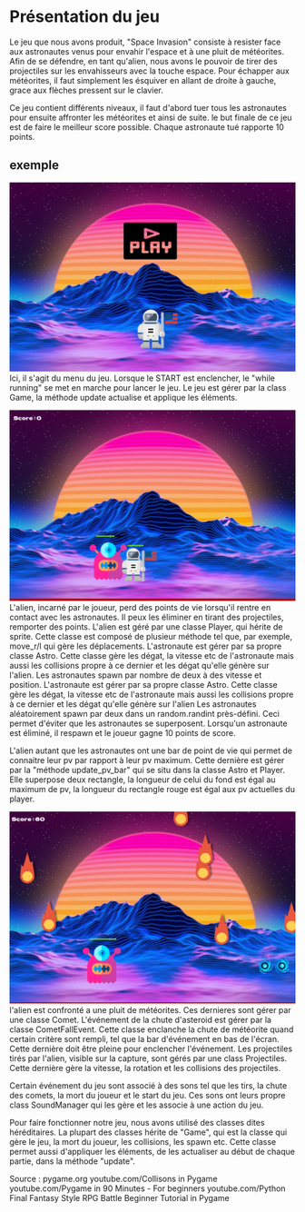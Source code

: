 # Présentation du jeu

Le jeu que nous avons produit, "Space Invasion" consiste à resister face aux astronautes venus pour envahir l'espace et à une pluit de météorites. Afin de se défendre, en tant qu'alien, nous avons le pouvoir de tirer des projectiles sur les envahisseurs avec la touche espace. 
Pour échapper aux météorites, il faut simplement les ésquiver en allant de droite à gauche, grace aux flèches pressent sur le clavier.

Ce jeu contient différents niveaux, il faut d'abord tuer tous les astronautes pour ensuite affronter les météorites et ainsi de suite. le but finale de ce jeu est de faire le meilleur score possible. Chaque astronaute tué rapporte 10 points.

## exemple
![Below sleeping surface](img/IMG_6404.JPG)
Ici, il s'agit du menu du jeu. Lorsque le START est enclencher, le "while running" se met en marche pour lancer le jeu. Le jeu est gérer par la class Game, la méthode update actualise et applique les éléments. 

![Below sleeping surface](img/IMG_6405.JPG)
L'alien, incarné par le joueur, perd des points de vie lorsqu'il rentre en contact avec les astronautes. Il peux les éliminer en tirant des projectiles, remporter des points.
L'alien est géré par une classe Player, qui hérite de sprite. Cette classe est composé de plusieur méthode tel que, par exemple, move_r/l qui gère les déplacements. 
L'astronaute est gérer par sa propre classe Astro. Cette classe gère les dégat, la vitesse etc de l'astronaute mais aussi les collisions propre à ce dernier et les dégat qu'elle génère sur l'alien.
Les astronautes spawn par nombre de deux à des vitesse et position. 
L'astronaute est gérer par sa propre classe Astro. Cette classe gère les dégat, la vitesse etc de l'astronaute mais aussi les collisions propre à ce dernier et les dégat qu'elle génère sur l'alien 
Les astronautes aléatoirement spawn par deux dans un random.randint près-défini. Ceci permet d'éviter que les astronautes se superposent. Lorsqu'un astronaute est éliminé, il respawn et le joueur gagne 10 points de score.

L'alien autant que les astronautes ont une bar de point de vie qui permet de connaitre leur pv par rapport à leur pv maximum. Cette dernière est gérer par la "méthode update_pv_bar" qui se situ dans la classe Astro et Player. Elle superpose deux rectangle, la longueur de celui du fond est égal au maximum de pv, la longueur du rectangle rouge est égal aux pv actuelles du player.

![Below sleeping surface](img/IMG_6406.JPG)
l'alien est confronté a une pluit de météorites. Ces dernieres sont gérer par une classe Comet. L'événement de la chute d'asteroid est gérer par la classe CometFallEvent. Cette classe enclanche la chute de météorite quand certain critère sont rempli, tel que la bar d'événement en bas de l'écran. Cette dernière doit être pleine pour enclencher l'événement.
Les projectiles tirés par l'alien, visible sur la capture, sont gérés par une class Projectiles. Cette dernière gère la vitesse, la rotation et les collisions des projectiles.

Certain événement du jeu sont associé à des sons tel que les tirs, la chute des comets, la mort du joueur et le start du jeu.
Ces sons ont leurs propre class SoundManager qui les gère et les associe à une action du jeu.

Pour faire fonctionner notre jeu, nous avons utilisé des classes dites héréditaires. La plupart des classes hérite de "Game", qui est la classe qui gère le jeu, la mort du joueur, les collisions, les spawn etc. Cette classe permet aussi d'appliquer les éléments, de les actualiser au début de chaque partie, dans la méthode "update".




Source : pygame.org
youtube.com/Collisons in Pygame
youtube.com/Pygame in 90 Minutes - For beginners
youtube.com/Python Final Fantasy Style RPG Battle Beginner Tutorial in Pygame
